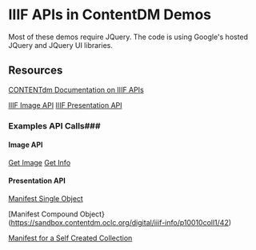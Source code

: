 IIIF APIs in ContentDM Demos
=============

Most of these demos require JQuery. The code is using Google's hosted JQuery and JQuery UI libraries.
## Resources
[CONTENTdm Documentation on IIIF APIs](https://www.oclc.org/support/services/contentdm/help/customizing-website-help/other-customizations/iiif-api-support.en.html)

[IIIF Image API](http://iiif.io/api/image/2.1/) 
[IIIF Presentation API](http://iiif.io/api/presentation/2.1/) 

### Examples API Calls###

#### Image API
[Get Image](https://sandbox.contentdm.oclc.org/digital/iiif/coll16/357/info.json)
[Get Info](https://sandbox.contentdm.oclc.org/digital/iiif/coll16/357/info.json)

#### Presentation API
[Manifest Single Object](https://sandbox.contentdm.oclc.org/digital/iiif-info/coll16/357)

[Manifest Compound Object}(https://sandbox.contentdm.oclc.org/digital/iiif-info/p10010coll1/42)

[Manifest for a Self Created Collection](https://github.com/OCLC-Developer-Network/iiif_demos/blob/master/kac_cmd_highlights.json)
